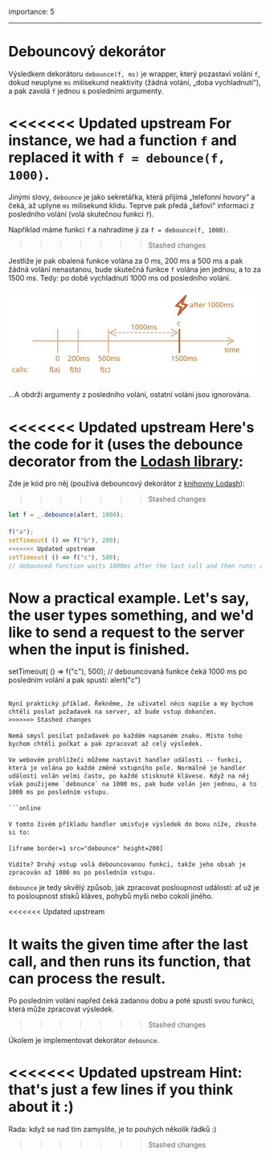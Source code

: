 importance: 5

---

# Debouncový dekorátor

Výsledkem dekorátoru `debounce(f, ms)` je wrapper, který pozastaví volání `f`, dokud neuplyne `ms` milisekund neaktivity (žádná volání, „doba vychladnutí“), a pak zavolá `f` jednou s posledními argumenty.

<<<<<<< Updated upstream
For instance, we had a function `f` and replaced it with `f = debounce(f, 1000)`.
=======
Jinými slovy, `debounce` je jako sekretářka, která přijímá „telefonní hovory“ a čeká, až uplyne `ms` milisekund klidu. Teprve pak předá „šéfovi“ informaci z posledního volání (volá skutečnou funkci `f`).

Například máme funkci `f` a nahradíme ji za `f = debounce(f, 1000)`.
>>>>>>> Stashed changes

Jestliže je pak obalená funkce volána za 0 ms, 200 ms a 500 ms a pak žádná volání nenastanou, bude skutečná funkce `f` volána jen jednou, a to za 1500 ms. Tedy: po době vychladnutí 1000 ms od posledního volání.

![](debounce.svg)

...A obdrží argumenty z posledního volání, ostatní volání jsou ignorována.

<<<<<<< Updated upstream
Here's the code for it (uses the debounce decorator from the [Lodash library](https://lodash.com/docs/4.17.15#debounce):
=======
Zde je kód pro něj (používá debouncový dekorátor z [knihovny Lodash](https://lodash.com/docs/4.17.15#debounce)):
>>>>>>> Stashed changes

```js
let f = _.debounce(alert, 1000);

f("a"); 
setTimeout( () => f("b"), 200);
<<<<<<< Updated upstream
setTimeout( () => f("c"), 500); 
// debounced function waits 1000ms after the last call and then runs: alert("c")
```


Now a practical example. Let's say, the user types something, and we'd like to send a request to the server when the input is finished.
=======
setTimeout( () => f("c"), 500);
// debouncovaná funkce čeká 1000 ms po posledním volání a pak spustí: alert("c")
```

Nyní praktický příklad. Řekněme, že uživatel něco napíše a my bychom chtěli poslat požadavek na server, až bude vstup dokončen.
>>>>>>> Stashed changes

Nemá smysl posílat požadavek po každém napsaném znaku. Místo toho bychom chtěli počkat a pak zpracovat až celý výsledek.

Ve webovém prohlížeči můžeme nastavit handler události -- funkci, která je volána po každé změně vstupního pole. Normálně je handler události volán velmi často, po každé stisknuté klávese. Když na něj však použijeme `debounce` na 1000 ms, pak bude volán jen jednou, a to 1000 ms po posledním vstupu.

```online

V tomto živém příkladu handler umisťuje výsledek do boxu níže, zkuste si to:

[iframe border=1 src="debounce" height=200]

Vidíte? Druhý vstup volá debouncovanou funkci, takže jeho obsah je zpracován až 1000 ms po posledním vstupu.
```

`debounce` je tedy skvělý způsob, jak zpracovat posloupnost událostí: ať už je to posloupnost stisků kláves, pohybů myši nebo cokoli jiného.

<<<<<<< Updated upstream

It waits the given time after the last call, and then runs its function, that can process the result.
=======
Po posledním volání napřed čeká zadanou dobu a poté spustí svou funkci, která může zpracovat výsledek.
>>>>>>> Stashed changes

Úkolem je implementovat dekorátor `debounce`.

<<<<<<< Updated upstream
Hint: that's just a few lines if you think about it :)
=======
Rada: když se nad tím zamyslíte, je to pouhých několik řádků :)
>>>>>>> Stashed changes
